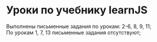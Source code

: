 # Уроки по учебнику learnJS

Выполнены письменные задания по урокам: 2-6, 8, 9, 11; <br>
По урокам 1, 7, 13 письменные задания отсутствуют;
